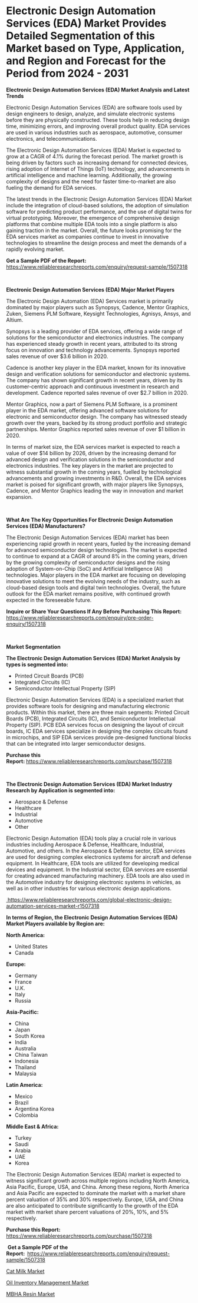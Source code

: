 <p><h1>Electronic Design Automation Services (EDA) Market Provides Detailed Segmentation of this Market based on Type, Application, and Region and Forecast for the Period from 2024 - 2031</h1></p><p><strong>Electronic Design Automation Services (EDA) Market Analysis and Latest Trends</strong></p>
<p><p>Electronic Design Automation Services (EDA) are software tools used by design engineers to design, analyze, and simulate electronic systems before they are physically constructed. These tools help in reducing design time, minimizing errors, and improving overall product quality. EDA services are used in various industries such as aerospace, automotive, consumer electronics, and telecommunications.</p><p>The Electronic Design Automation Services (EDA) Market is expected to grow at a CAGR of 4.1% during the forecast period. The market growth is being driven by factors such as increasing demand for connected devices, rising adoption of Internet of Things (IoT) technology, and advancements in artificial intelligence and machine learning. Additionally, the growing complexity of designs and the need for faster time-to-market are also fueling the demand for EDA services.</p><p>The latest trends in the Electronic Design Automation Services (EDA) Market include the integration of cloud-based solutions, the adoption of simulation software for predicting product performance, and the use of digital twins for virtual prototyping. Moreover, the emergence of comprehensive design platforms that combine multiple EDA tools into a single platform is also gaining traction in the market. Overall, the future looks promising for the EDA services market as companies continue to invest in innovative technologies to streamline the design process and meet the demands of a rapidly evolving market.</p></p>
<p><strong>Get a Sample PDF of the Report:&nbsp;</strong> <a href="https://www.reliableresearchreports.com/enquiry/request-sample/1507318">https://www.reliableresearchreports.com/enquiry/request-sample/1507318</a></p>
<p>&nbsp;</p>
<p><strong>Electronic Design Automation Services (EDA) Major Market Players</strong></p>
<p><p>The Electronic Design Automation (EDA) Services market is primarily dominated by major players such as Synopsys, Cadence, Mentor Graphics, Zuken, Siemens PLM Software, Keysight Technologies, Agnisys, Ansys, and Altium.</p><p>Synopsys is a leading provider of EDA services, offering a wide range of solutions for the semiconductor and electronics industries. The company has experienced steady growth in recent years, attributed to its strong focus on innovation and technology advancements. Synopsys reported sales revenue of over $3.6 billion in 2020.</p><p>Cadence is another key player in the EDA market, known for its innovative design and verification solutions for semiconductor and electronic systems. The company has shown significant growth in recent years, driven by its customer-centric approach and continuous investment in research and development. Cadence reported sales revenue of over $2.7 billion in 2020.</p><p>Mentor Graphics, now a part of Siemens PLM Software, is a prominent player in the EDA market, offering advanced software solutions for electronic and semiconductor design. The company has witnessed steady growth over the years, backed by its strong product portfolio and strategic partnerships. Mentor Graphics reported sales revenue of over $1 billion in 2020.</p><p>In terms of market size, the EDA services market is expected to reach a value of over $14 billion by 2026, driven by the increasing demand for advanced design and verification solutions in the semiconductor and electronics industries. The key players in the market are projected to witness substantial growth in the coming years, fuelled by technological advancements and growing investments in R&D. Overall, the EDA services market is poised for significant growth, with major players like Synopsys, Cadence, and Mentor Graphics leading the way in innovation and market expansion.</p></p>
<p>&nbsp;</p>
<p><strong>What Are The Key Opportunities For Electronic Design Automation Services (EDA) Manufacturers?</strong></p>
<p><p>The Electronic Design Automation Services (EDA) market has been experiencing rapid growth in recent years, fueled by the increasing demand for advanced semiconductor design technologies. The market is expected to continue to expand at a CAGR of around 8% in the coming years, driven by the growing complexity of semiconductor designs and the rising adoption of System-on-Chip (SoC) and Artificial Intelligence (AI) technologies. Major players in the EDA market are focusing on developing innovative solutions to meet the evolving needs of the industry, such as cloud-based design tools and digital twin technologies. Overall, the future outlook for the EDA market remains positive, with continued growth expected in the foreseeable future.</p></p>
<p><strong>Inquire or Share Your Questions If Any Before Purchasing This Report:</strong> <a href="https://www.reliableresearchreports.com/enquiry/pre-order-enquiry/1507318">https://www.reliableresearchreports.com/enquiry/pre-order-enquiry/1507318</a></p>
<p>&nbsp;</p>
<p><strong>Market Segmentation</strong></p>
<p><strong>The Electronic Design Automation Services (EDA) Market Analysis by types is segmented into:</strong></p>
<p><ul><li>Printed Circuit Boards (PCB)</li><li>Integrated Circuits (IC)</li><li>Semiconductor Intellectual Property (SIP)</li></ul></p>
<p><p>Electronic Design Automation Services (EDA) is a specialized market that provides software tools for designing and manufacturing electronic products. Within this market, there are three main segments: Printed Circuit Boards (PCB), Integrated Circuits (IC), and Semiconductor Intellectual Property (SIP). PCB EDA services focus on designing the layout of circuit boards, IC EDA services specialize in designing the complex circuits found in microchips, and SIP EDA services provide pre-designed functional blocks that can be integrated into larger semiconductor designs.</p></p>
<p><strong>Purchase this Report:&nbsp;</strong><a href="https://www.reliableresearchreports.com/purchase/1507318">https://www.reliableresearchreports.com/purchase/1507318</a></p>
<p>&nbsp;</p>
<p><strong>The Electronic Design Automation Services (EDA) Market Industry Research by Application is segmented into:</strong></p>
<p><ul><li>Aerospace & Defense</li><li>Healthcare</li><li>Industrial</li><li>Automotive</li><li>Other</li></ul></p>
<p><p>Electronic Design Automation (EDA) tools play a crucial role in various industries including Aerospace & Defense, Healthcare, Industrial, Automotive, and others. In the Aerospace & Defense sector, EDA services are used for designing complex electronics systems for aircraft and defense equipment. In Healthcare, EDA tools are utilized for developing medical devices and equipment. In the Industrial sector, EDA services are essential for creating advanced manufacturing machinery. EDA tools are also used in the Automotive industry for designing electronic systems in vehicles, as well as in other industries for various electronic design applications.</p></p>
<p><a href="https://www.reliableresearchreports.com/global-electronic-design-automation-services-market-r1507318">&nbsp;https://www.reliableresearchreports.com/global-electronic-design-automation-services-market-r1507318</a></p>
<p><strong>In terms of Region, the Electronic Design Automation Services (EDA) Market Players available by Region are:</strong></p>
<p>
    <p> <strong> North America: </strong>
        <ul>
            <li>United States</li>
            <li>Canada</li>
        </ul>
        </p> 
    <p> <strong> Europe: </strong>
        <ul>
            <li>Germany</li>
            <li>France</li>
            <li>U.K.</li>
            <li>Italy</li>
            <li>Russia</li>
        </ul>
        </p> 
    <p> <strong> Asia-Pacific: </strong>
        <ul>
            <li>China</li>
            <li>Japan</li>
            <li>South Korea</li>
            <li>India</li>
            <li>Australia</li>
            <li>China Taiwan</li>
            <li>Indonesia</li>
            <li>Thailand</li>
            <li>Malaysia</li>
        </ul>
        </p> 
    <p> <strong> Latin America: </strong>
        <ul>
            <li>Mexico</li>
            <li>Brazil</li>
            <li>Argentina Korea</li>
            <li>Colombia</li>
        </ul>
        </p> 
    <p> <strong> Middle East & Africa: </strong>
        <ul>
            <li>Turkey</li>
            <li>Saudi</li>
            <li>Arabia</li>
            <li>UAE</li>
            <li>Korea</li>
        </ul>
    </p>
    </p>
<p><p>The Electronic Design Automation Services (EDA) market is expected to witness significant growth across multiple regions including North America, Asia Pacific, Europe, USA, and China. Among these regions, North America and Asia Pacific are expected to dominate the market with a market share percent valuation of 35% and 30% respectively. Europe, USA, and China are also anticipated to contribute significantly to the growth of the EDA market with market share percent valuations of 20%, 10%, and 5% respectively.</p></p>
<p><strong>Purchase this Report: </strong><a href="https://www.reliableresearchreports.com/purchase/1507318">https://www.reliableresearchreports.com/purchase/1507318</a></p>
<p>&nbsp;<strong>Get a Sample PDF of the Report:&nbsp;&nbsp;</strong><a href="https://www.reliableresearchreports.com/enquiry/request-sample/1507318">https://www.reliableresearchreports.com/enquiry/request-sample/1507318</a></p>
<p><strong></strong></p>
<p><p><a href="https://www.linkedin.com/pulse/decoding-cat-milk-market-metrics-share-trends-growth-patterns-5afae?trackingId=sJPjtnuf2woBb7rsxnBagQ%3D%3D">Cat Milk Market</a></p><p><a href="https://www.linkedin.com/pulse/oil-inventory-management-market-analysis-sze-forecasted-period-syvse?trackingId=LAW7ZdObYj6%2Fwhw2dJMo0A%3D%3D">Oil Inventory Management Market</a></p><p><a href="https://www.linkedin.com/pulse/mbha-resin-market-offer-valuable-insights-size-share-trends-hjnwe?trackingId=YAxcWp%2FkAoeHZGf0OgkK7A%3D%3D">MBHA Resin Market</a></p></p>